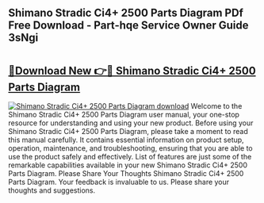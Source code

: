 ## Shimano Stradic Ci4+ 2500 Parts Diagram PDf Free Download - Part-hqe Service Owner Guide 3sNgi

# <h2><a href="http://dfsajru.blite.top/?on=Shimano+Stradic+Ci4%2b+2500+Parts+Diagram">🔗Download New 👉🔴 Shimano Stradic Ci4+ 2500 Parts Diagram</a></h2>

[![Shimano Stradic Ci4+ 2500 Parts Diagram download](https://i.imgur.com/lujVjoI.png)](http://dfsajru.blite.top/?on=Shimano+Stradic+Ci4%2b+2500+Parts+Diagram)
Welcome to the Shimano Stradic Ci4+ 2500 Parts Diagram user manual, your one-stop resource for understanding and using your new product. Before using your Shimano Stradic Ci4+ 2500 Parts Diagram, please take a moment to read this manual carefully. It contains essential information on product setup, operation, maintenance, and troubleshooting, ensuring that you are able to use the product safely and effectively. List of features are just some of the remarkable capabilities available in your new Shimano Stradic Ci4+ 2500 Parts Diagram. Please Share Your Thoughts Shimano Stradic Ci4+ 2500 Parts Diagram. Your feedback is invaluable to us. Please share your thoughts and suggestions.

